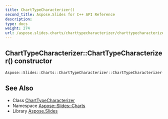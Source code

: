 ```yaml
---
title: ChartTypeCharacterizer()
second_title: Aspose.Slides for C++ API Reference
description: 
type: docs
weight: 274
url: /aspose.slides.charts/charttypecharacterizer/charttypecharacterizer/
---
```

## ChartTypeCharacterizer::ChartTypeCharacterizer() constructor




```cpp
Aspose::Slides::Charts::ChartTypeCharacterizer::ChartTypeCharacterizer()=delete
```

## See Also

* Class [ChartTypeCharacterizer](../)
* Namespace [Aspose::Slides::Charts](../../)
* Library [Aspose.Slides](../../../)